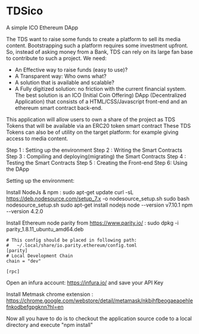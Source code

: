 # TDSico
A simple ICO Ethereum DApp

The TDS want to raise some funds to create a platform to sell its media content.
Bootstrapping such a platform requires some investment upfront. So, instead of asking money from a Bank, TDS can rely on its large fan base to contribute to such a project.
We need:
-	An Effective way to raise funds (easy to use)?
-	A Transparent way:  Who owns what?
-	A solution that is available and scalable?
-	A Fully digitized solution: no friction with the current financial system.
The best solution is an ICO (Initial Coin Offering) DApp (Decentralized Application) that consists of a HTML/CSS/Javascript front-end and an ethereum smart contract back-end.

This application will allow users to own a share of the project as TDS Tokens that will be available via an ERC20 token smart contract
These TDS Tokens can also be of utility on the target platform: for example giving  access to media content.


Step 1 : Setting up the environment
Step 2 : Writing the Smart Contracts
Step 3 : Compiling and deploying(migrating) the Smart Contracts
Step 4 : Testing the Smart Contracts
Step 5 : Creating the Front-end
Step 6: Using the DApp


Setting up the environment:

Install NodeJs & npm : 
    sudo apt-get update
    curl -sL https://deb.nodesource.com/setup_7.x -o nodesource_setup.sh
    sudo bash nodesource_setup.sh
    sudo apt-get install nodejs
    node --version
    v7.10.1
    npm --version
    4.2.0


Install Ethereum node parity  from https://www.parity.io/ : 
    sudo dpkg -i parity_1.8.11_ubuntu_amd64.deb

    # This config should be placed in following path:
    #   ~/.local/share/io.parity.ethereum/config.toml 
    [parity]
    # Local Development Chain
    chain = "dev"

    [rpc]


Open an infura account:  https://infura.io/  and save your API Key


Install Metmask chrome extension : https://chrome.google.com/webstore/detail/metamask/nkbihfbeogaeaoehlefnkodbefgpgknn?hl=en


Now all you have to do is to checkout the application source code to a local directory and execute "npm install"

